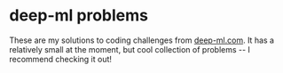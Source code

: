 # deep-ml problems
These are my solutions to coding challenges from [deep-ml.com](https://www.deep-ml.com). It has a relatively small at the moment, but cool collection of problems -- I recommend checking it out!
